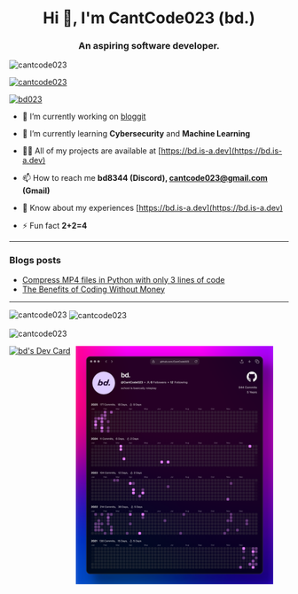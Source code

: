 <h1 align="center">Hi 👋, I'm CantCode023 (bd.)</h1>
<h3 align="center">An aspiring software developer.</h3>

<p align="left"> <img src="https://komarev.com/ghpvc/?username=cantcode023&label=Profile%20views&color=0e75b6&style=flat" alt="cantcode023" /> </p>

<p align="left"> <a href="https://github.com/ryo-ma/github-profile-trophy"><img src="https://github-profile-trophy.vercel.app/?username=cantcode023" alt="cantcode023" /></a> </p>

<p align="left"> <a href="https://twitter.com/bd023" target="blank"><img src="https://img.shields.io/twitter/follow/bd023?logo=twitter&style=for-the-badge" alt="bd023" /></a> </p>

- 🔭 I’m currently working on [bloggit](https://github.com/CantCode023/bloggit)

- 🌱 I’m currently learning **Cybersecurity** and **Machine Learning**

- 👨‍💻 All of my projects are available at [https://bd.is-a.dev](https://bd.is-a.dev)

- 📫 How to reach me **bd8344 (Discord), cantcode023@gmail.com (Gmail)**

- 📄 Know about my experiences [https://bd.is-a.dev](https://bd.is-a.dev)

- ⚡ Fun fact **2+2=4**

---

### Blogs posts
<!-- BLOG-POST-LIST:START -->
- [Compress MP4 files in Python with only 3 lines of code](https://medium.com/@cantcode023/compress-mp4-files-in-python-with-only-3-lines-of-code-4b01f6d274c7?source=rss-d5411099f338------2)
- [The Benefits of Coding Without Money](https://medium.com/@cantcode023/benefits-of-coding-without-money-5a2f4d3e6565?source=rss-d5411099f338------2)
<!-- BLOG-POST-LIST:END -->

---

<p><img align="left" src="https://github-readme-stats.vercel.app/api/top-langs?username=cantcode023&show_icons=true&locale=en&layout=compact" alt="cantcode023" /></p>

<p>&nbsp;<img align="center" src="https://github-readme-stats.vercel.app/api?username=cantcode023&show_icons=true&locale=en" alt="cantcode023" /></p>

<p><img align="center" src="https://github-readme-streak-stats.herokuapp.com/?user=cantcode023&" alt="cantcode023" /></p>

<div style="display: flex; gap: 10px;">
  <a href="https://app.daily.dev/bd023">
    <img src="https://api.daily.dev/devcards/v2/trtz72Q4xzYdbF5eF5ghE.png?type=default&r=kw9" width="356" alt="bd's Dev Card"/>
  </a>
  <a href="https://github.com/CantCode023">
    <img src="https://raw.githubusercontent.com/CantCode023/CantCode023/refs/heads/main/assets/postspark_export_2025-02-09_11-05-21.png" width="356" alt="bd's contribution graph"/>
  </a>
</div>

